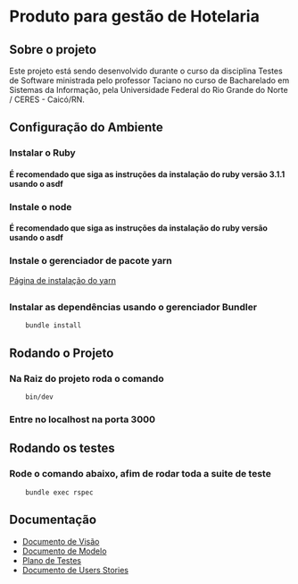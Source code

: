 # Produto para gestão de Hotelaria


## Sobre o projeto
Este projeto está sendo desenvolvido durante o curso da disciplina Testes de Software ministrada pelo professor Taciano 
no curso de Bacharelado em Sistemas da Informação, pela Universidade Federal do Rio Grande do Norte / CERES - Caicó/RN. 

## Configuração do Ambiente
### Instalar o Ruby

#### É recomendado que siga as instruções da instalação do ruby versão 3.1.1 usando o asdf

### Instale o node
#### É recomendado que siga as instruções da instalação do ruby versão  usando o asdf

### Instale o gerenciador de pacote yarn

[Página de instalação do yarn](https://yarnpkg.com/getting-started/install)

##
### Instalar as dependências usando o gerenciador Bundler

```{bat}
    bundle install
```


## Rodando o Projeto

### Na Raiz do projeto roda o comando

```{bat}
    bin/dev
```

### Entre no localhost na porta 3000

## Rodando os testes

### Rode o comando abaixo, afim de rodar toda a suite de teste
```{bat}
    bundle exec rspec
```

## Documentação 

* [Documento de Visão](https://github.com/WesleyVitor/sigHotel/blob/main/docs/doc-visao.md)
* [Documento de Modelo](https://github.com/WesleyVitor/sigHotel/blob/main/docs/doc-modelo.md)
* [Plano de Testes](https://github.com/WesleyVitor/sigHotel/blob/main/docs/doc-plano-testes.md)
* [Documento de Users Stories](https://github.com/WesleyVitor/sigHotel/blob/main/docs/doc-userstories.md)

